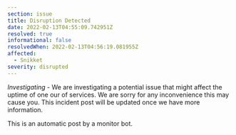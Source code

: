 ```yaml
---
section: issue
title: Disruption Detected
date: 2022-02-13T04:55:09.742951Z
resolved: true
informational: false
resolvedWhen: 2022-02-13T04:56:19.081955Z
affected:
  - Snikket
severity: disrupted
---
```

*Investigating* - We are investigating a potential issue that might affect the uptime of one our of services. We are sorry for any inconvenience this may cause you. This incident post will be updated once we have more information.

This is an automatic post by a monitor bot.
        